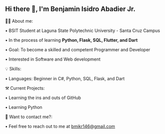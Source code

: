 ## Hi there 👋, I'm Benjamin Isidro Abadier Jr.

🙋‍♂️ About me:

•  BSIT Student at Laguna State Polytechnic University - Santa Cruz Campus

•  In the process of learning **Python, Flask, SQL, Flutter, and Dart**

•  Goal: To become a skilled and competent Programmer and Developer

•  Interested in Software and Web development

 💡 Skills:

•  Languages: Beginner in C#, Python, SQL, Flask, and Dart

⚒️ Current Projects:

• Learning the ins and outs of GitHub

• Learning Python
 
 📧 Want to contact me?:

•  Feel free to reach out to me at bmikr146@gmail.com






<!--
**Benjamin-2804/Benjamin-2804** is a ✨ _special_ ✨ repository because its `README.md` (this file) appears on your GitHub profile.

Here are some ideas to get you started:

- 🔭 I’m currently working on ...
- 🌱 I’m currently learning ...
- 👯 I’m looking to collaborate on ...
- 🤔 I’m looking for help with ...
- 💬 Ask me about ...
- 📫 How to reach me: ...
- 😄 Pronouns: ...
- ⚡ Fun fact: ...
-->
